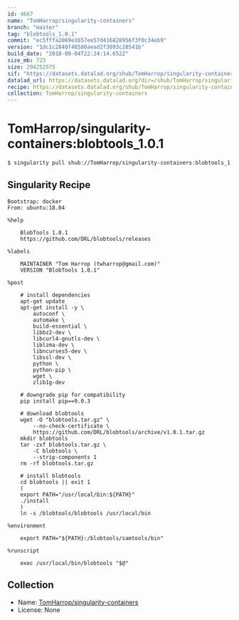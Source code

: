 ```yaml
---
id: 4667
name: "TomHarrop/singularity-containers"
branch: "master"
tag: "blobtools_1.0.1"
commit: "ec5fffa2069e1657ee57d416828956f3f0c34eb9"
version: "1dc1c2840f48580aead2f3093c28541b"
build_date: "2018-09-04T22:24:14.652Z"
size_mb: 723
size: 294252575
sif: "https://datasets.datalad.org/shub/TomHarrop/singularity-containers/blobtools_1.0.1/2018-09-04-ec5fffa2-1dc1c284/1dc1c2840f48580aead2f3093c28541b.simg"
datalad_url: https://datasets.datalad.org?dir=/shub/TomHarrop/singularity-containers/blobtools_1.0.1/2018-09-04-ec5fffa2-1dc1c284/
recipe: https://datasets.datalad.org/shub/TomHarrop/singularity-containers/blobtools_1.0.1/2018-09-04-ec5fffa2-1dc1c284/Singularity
collection: TomHarrop/singularity-containers
---
```


# TomHarrop/singularity-containers:blobtools_1.0.1

```bash
$ singularity pull shub://TomHarrop/singularity-containers:blobtools_1.0.1
```

## Singularity Recipe

```singularity
Bootstrap: docker
From: ubuntu:18.04

%help

    BlobTools 1.0.1
    https://github.com/DRL/blobtools/releases

%labels

    MAINTAINER "Tom Harrop (twharrop@gmail.com)"
    VERSION "BlobTools 1.0.1"

%post

    # install dependencies
    apt-get update
    apt-get install -y \
        autoconf \
        automake \
        build-essential \
        libbz2-dev \
        libcurl4-gnutls-dev \
        liblzma-dev \
        libncurses5-dev \
        libssl-dev \
        python \
        python-pip \
        wget \
        zlib1g-dev

    # downgrade pip for compatibility
    pip install pip==9.0.3

    # download blobtools
    wget -O "blobtools.tar.gz" \
        --no-check-certificate \
        https://github.com/DRL/blobtools/archive/v1.0.1.tar.gz 
    mkdir blobtools
    tar -zxf blobtools.tar.gz \
        -C blobtools \
        --strip-components 1
    rm -rf blobtools.tar.gz

    # install blobtools
    cd blobtools || exit 1
    (
    export PATH="/usr/local/bin:${PATH}"
    ./install
    )  
    ln -s /blobtools/blobtools /usr/local/bin

%environment

    export PATH="${PATH}:/blobtools/samtools/bin"

%runscript

    exec /usr/local/bin/blobtools "$@"
```

## Collection

 - Name: [TomHarrop/singularity-containers](https://github.com/TomHarrop/singularity-containers)
 - License: None

